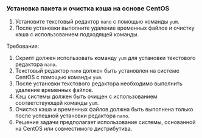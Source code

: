 
### Установка пакета и очистка кэша на основе CentOS

1. Установите текстовый редактор `nano` с помощью команды `yum`.
2. После установки выполните удаление временных файлов и очистку кэша с использованием подходящей команды.

Требования:
1. Скрипт должен использовать команду `yum` для установки текстового редактора `nano`. 
2. Текстовый редактор `nano` должен быть установлен на системе CentOS с помощью команды `yum`. 
3. После установки текстового редактора необходимо выполнить удаление временных файлов. 
4. Кэш системы должен быть очищен с использованием соответствующей команды `yum`. 
5. Очистка кэша и временных файлов должна быть выполнена только после успешной установки редактора `nano`. 
6. Решение задачи предполагает использование системы, основанной на CentOS или совместимого дистрибутива.